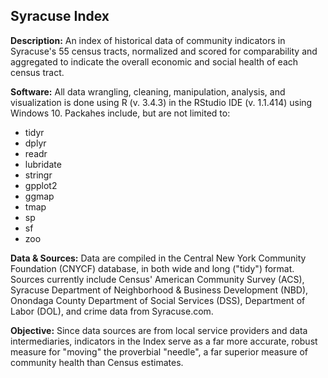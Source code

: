 ## Syracuse Index

**Description:** An index of historical data of community indicators in Syracuse's 55 census tracts, normalized and scored for comparability and aggregated to indicate the overall economic and social health of each census tract.

**Software:** All data wrangling, cleaning, manipulation, analysis, and visualization is done using R (v. 3.4.3) in the RStudio IDE (v. 1.1.414) using Windows 10. Packahes include, but are not limited to:

* tidyr
* dplyr
* readr
* lubridate
* stringr
* gpplot2
* ggmap
* tmap
* sp
* sf
* zoo

**Data & Sources:** Data are compiled in the Central New York Community Foundation (CNYCF) database, in both wide and long ("tidy") format. Sources currently include Census' American Community Survey (ACS), Syracuse Department of Neighborhood & Business Development (NBD), Onondaga County Department of Social Services (DSS), Department of Labor (DOL), and crime data from Syracuse.com.

**Objective:** Since data sources are from local service providers and data intermediaries, indicators in the Index serve as a far more accurate, robust measure for "moving" the proverbial "needle", a far superior measure of community health than Census estimates.
